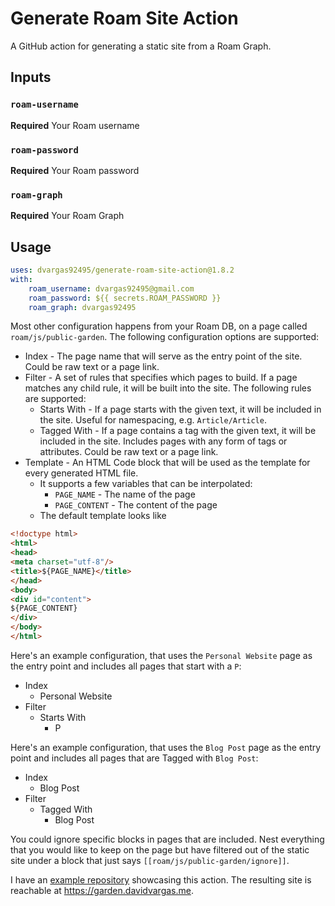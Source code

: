 # Generate Roam Site Action

A GitHub action for generating a static site from a Roam Graph.

## Inputs

### `roam-username`

**Required** Your Roam username

### `roam-password`

**Required** Your Roam password

### `roam-graph`

**Required** Your Roam Graph

## Usage

```yaml
uses: dvargas92495/generate-roam-site-action@1.8.2
with:
    roam_username: dvargas92495@gmail.com
    roam_password: ${{ secrets.ROAM_PASSWORD }}
    roam_graph: dvargas92495
```

Most other configuration happens from your Roam DB, on a page called `roam/js/public-garden`. The following configuration options are supported:
- Index - The page name that will serve as the entry point of the site. Could be raw text or a page link.
- Filter - A set of rules that specifies which pages to build. If a page matches any child rule, it will be built into the site. The following rules are supported:
    - Starts With - If a page starts with the given text, it will be included in the site. Useful for namespacing, e.g. `Article/Article`.
    - Tagged With - If a page contains a tag with the given text, it will be included in the site. Includes pages with any form of tags or attributes. Could be raw text or a page link.
- Template - An HTML Code block that will be used as the template for every generated HTML file. 
    - It supports a few variables that can be interpolated:
        - `PAGE_NAME` - The name of the page
        - `PAGE_CONTENT` - The content of the page
    - The default template looks like
```html
<!doctype html>
<html>
<head>
<meta charset="utf-8"/>
<title>${PAGE_NAME}</title>
</head>
<body>
<div id="content">
${PAGE_CONTENT}
</div>
</body>
</html>
```

Here's an example configuration, that uses the `Personal Website` page as the entry point and includes all pages that start with a `P`:

- Index
    - Personal Website
- Filter
    - Starts With
        - P

Here's an example configuration, that uses the `Blog Post` page as the entry point and includes all pages that are Tagged with `Blog Post`:

- Index
    - Blog Post
- Filter
    - Tagged With
        - Blog Post

You could ignore specific blocks in pages that are included. Nest everything that you would like to keep on the page but have filtered out of the static site under a block that just says `[[roam/js/public-garden/ignore]]`.

I have an [example repository](https://github.com/dvargas92495/public-garden) showcasing this action. The resulting site is reachable at https://garden.davidvargas.me.

